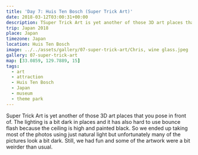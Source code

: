 ```yaml
---
title: 'Day 7: Huis Ten Bosch (Super Trick Art)'
date: 2018-03-12T03:00:31+00:00
description: TSuper Trick Art is yet another of those 3D art places that you pose in front of. The lighting is a bit dark in places.
trip: Japan 2018
place: Japan
timezone: Japan
location: Huis Ten Bosch
image: ../../assets/gallery/07-super-trick-art/Chris, wine glass.jpeg
gallery: 07-super-trick-art
map: [33.0859, 129.7889, 15]
tags:
  - art
  - attraction
  - Huis Ten Bosch
  - Japan
  - museum
  - theme park
---
```


Super Trick Art is yet another of those 3D art places that you pose in front of. The lighting is a bit dark in places and it has also hard to use bounce flash because the ceiling is high and painted black. So we ended up taking most of the photos using just natural light but unfortunately many of the pictures look a bit dark. Still, we had fun and some of the artwork were a bit weirder than usual.
